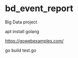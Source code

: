 # bd_event_report
Big Data project

apt install golang

https://gowebexamples.com/

go build test.go
